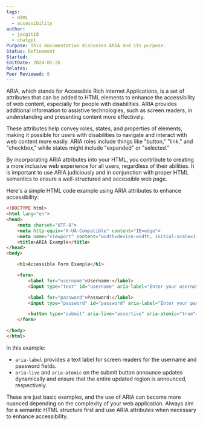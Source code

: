 ```yaml
---
tags:
  - HTML
  - accessibility
author:
  - jacgit18
  - chatgpt
Purpose: This documentation discusses ARIA and its purpose.
Status: Refinement
Started: 
EditDate: 2024-02-26
Relates: 
Peer Reviewed: 0
---
```

ARIA, which stands for Accessible Rich Internet Applications, is a set of attributes that can be added to HTML elements to enhance the accessibility of web content, especially for people with disabilities. ARIA provides additional information to assistive technologies, such as screen readers, in understanding and presenting content more effectively.

These attributes help convey roles, states, and properties of elements, making it possible for users with disabilities to navigate and interact with web content more easily. ARIA roles include things like "button," "link," and "checkbox," while states might include "expanded" or "selected."

By incorporating ARIA attributes into your HTML, you contribute to creating a more inclusive web experience for all users, regardless of their abilities. It is important to use ARIA judiciously and in conjunction with proper HTML semantics to ensure a well-structured and accessible web page.

Here's a simple HTML code example using ARIA attributes to enhance accessibility:

```html
<!DOCTYPE html>
<html lang="en">
<head>
    <meta charset="UTF-8">
    <meta http-equiv="X-UA-Compatible" content="IE=edge">
    <meta name="viewport" content="width=device-width, initial-scale=1.0">
    <title>ARIA Example</title>
</head>
<body>

    <h1>Accessible Form Example</h1>

    <form>
        <label for="username">Username:</label>
        <input type="text" id="username" aria-label="Enter your username" required>

        <label for="password">Password:</label>
        <input type="password" id="password" aria-label="Enter your password" required>

        <button type="submit" aria-live="assertive" aria-atomic="true">Submit</button>
    </form>

</body>
</html>
```

In this example:
- `aria-label` provides a text label for screen readers for the username and password fields.
- `aria-live` and `aria-atomic` on the submit button announce updates dynamically and ensure that the entire updated region is announced, respectively.

These are just basic examples, and the use of ARIA can become more nuanced depending on the complexity of your web application. Always aim for a semantic HTML structure first and use ARIA attributes when necessary to enhance accessibility.